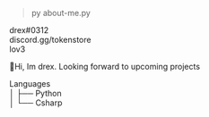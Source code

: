  > py about-me.py
               
             
   drex#0312\
   discord.gg/tokenstore\
   lov3
 
 
 
👋Hi, Im drex. Looking forward to upcoming projects
                      
Languages\
│   ├── Python\
│   └── Csharp


 


                     
                    
